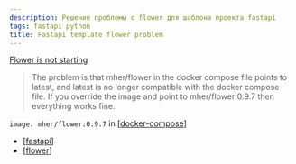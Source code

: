 ```yaml
---
description: Решение проблемы с flower для шаблона проекта fastapi
tags: fastapi python
title: Fastapi template flower problem
---
```

[Flower is not starting](https://github.com/tiangolo/full-stack-fastapi-postgresql/issues/398)

> The problem is that mher/flower in the docker compose file points to latest, and latest is no longer compatible with the docker compose file. If you override the image and point to mher/flower:0.9.7 then everything works fine.

`image: mher/flower:0.9.7` in [[docker-compose]]

- [[fastapi]]
- [[flower]]

[//begin]: # "Autogenerated link references for markdown compatibility"
[docker-compose]: docker-compose "Docker compose"
[fastapi]: fastapi "Fastapi"
[flower]: flower "Flower pip python"
[//end]: # "Autogenerated link references"